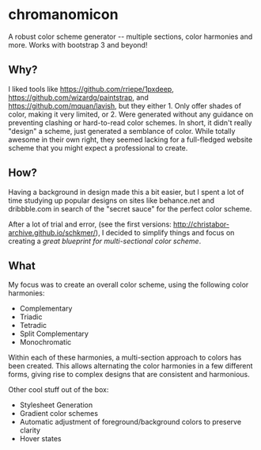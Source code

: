 # chromanomicon
A robust color scheme generator -- multiple sections, color harmonies and more. Works with bootstrap 3 and beyond!

## Why?

I liked tools like https://github.com/rriepe/1pxdeep, https://github.com/wizardg/paintstrap, and https://github.com/mquan/lavish, but they either 1. Only offer shades of color, making it very limited, or 2. Were generated without any guidance on preventing clashing or hard-to-read color schemes. In short, it didn't really "design" a scheme, just generated a semblance of color. While totally awesome in their own right, they seemed lacking for a full-fledged website scheme that you might expect a professional to create.

## How?

Having a background in design made this a bit easier, but I spent a lot of time studying up popular designs on sites like behance.net and dribbble.com in search of the "secret sauce" for the perfect color scheme.

After a lot of trial and error, (see the first versions: http://christabor-archive.github.io/schkmer/), I decided to simplify things and focus on creating a *great blueprint for multi-sectional color scheme*.

## What

My focus was to create an overall color scheme, using the following color harmonies:

* Complementary
* Triadic
* Tetradic
* Split Complementary
* Monochromatic

Within each of these harmonies, a multi-section approach to colors has been created. This allows alternating the color harmonies in a few different forms, giving rise to complex designs that are consistent and harmonious.

Other cool stuff out of the box:

* Stylesheet Generation
* Gradient color schemes
* Automatic adjustment of foreground/background colors to preserve clarity
* Hover states

